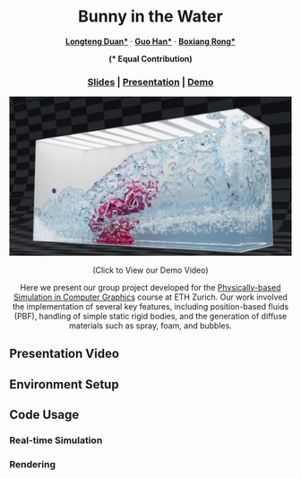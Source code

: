 <p align="center">
  <h1 align="center">Bunny in the Water</h1>
  <p align="center">
    <a href="https://github.com/DecAd3"><strong>Longteng Duan*</strong></a>
    ·
    <a href="https://github.com/guo-han"><strong>Guo Han*</strong></a>
    ·
    <a href="https://github.com/Ribosome-rbx"><strong>Boxiang Rong*</strong></a>
  </p>
  <p align="center"><strong>(* Equal Contribution)</strong></p>
  <h3 align="center"> <a href="">Slides</a> | <a href="">Presentation</a> | <a href="">Demo</a> </h3>
  <div align="center"></div>
</p>

[![](./imgs/all_high_res.png)](https://www.youtube.com/watch?v=6cz7K6m6m8M)
<p align="center">
    (Click to View our Demo Video)
</p>
<p align="center">
    Here we present our group project developed for the <a href = "https://crl.ethz.ch/teaching/PBS23/index.html">Physically-based Simulation in Computer Graphics</a> course at ETH Zurich.  Our work involved the implementation of several key features, including position-based fluids (PBF), handling of simple static rigid bodies, and the generation of diffuse materials such as spray, foam, and bubbles.
</p>

## Presentation Video

## Environment Setup

## Code Usage
### Real-time Simulation
### Rendering
